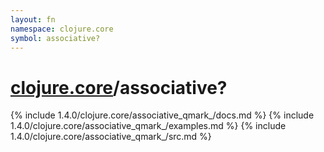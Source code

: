 ```yaml
---
layout: fn
namespace: clojure.core
symbol: associative?
---
```


# [clojure.core](../)/associative?

{% include 1.4.0/clojure.core/associative_qmark_/docs.md %}
{% include 1.4.0/clojure.core/associative_qmark_/examples.md %}
{% include 1.4.0/clojure.core/associative_qmark_/src.md %}

